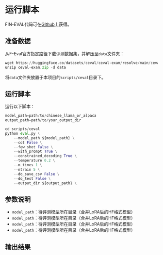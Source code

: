 # 运行脚本

FIN-EVAL代码可在[Github](https://github.com/SJTU-LIT/ceval)上获得。

## 准备数据
从F-Eval官方指定路径下载评测数据集，并解压至`data`文件夹：

```python
wget https://huggingface.co/datasets/ceval/ceval-exam/resolve/main/ceval-exam.zip
unzip ceval-exam.zip -d data
```
将`data`文件夹放置于本项目的`scripts/ceval`目录下。

## 运行脚本

运行以下脚本：

```python
model_path=path/to/chinese_llama_or_alpaca
output_path=path/to/your_output_dir

cd scripts/ceval
python eval.py \
    --model_path ${model_path} \
    --cot False \
    --few_shot False \
    --with_prompt True \
    --constrained_decoding True \
    --temperature 0.2 \
    --n_times 1 \
    --ntrain 5 \
    --do_save_csv False \
    --do_test False \
    --output_dir ${output_path} \
```

## 参数说明
- `model_path`：待评测模型所在目录（合并LoRA后的HF格式模型）
- `model_path`：待评测模型所在目录（合并LoRA后的HF格式模型）
- `model_path`：待评测模型所在目录（合并LoRA后的HF格式模型）
- `model_path`：待评测模型所在目录（合并LoRA后的HF格式模型）

## 输出结果
